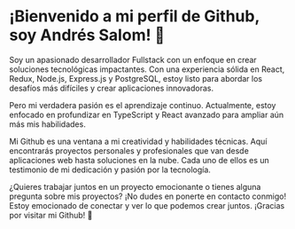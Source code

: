 # ¡Bienvenido a mi perfil de Github, soy Andrés Salom! 🚀

Soy un apasionado desarrollador Fullstack con un enfoque en crear soluciones tecnológicas impactantes. Con una experiencia sólida en React, Redux, Node.js, Express.js y PostgreSQL, estoy listo para abordar los desafíos más difíciles y crear aplicaciones innovadoras.

Pero mi verdadera pasión es el aprendizaje continuo. Actualmente, estoy enfocado en profundizar en TypeScript y React avanzado para ampliar aún más mis habilidades.

Mi Github es una ventana a mi creatividad y habilidades técnicas. Aquí encontrarás proyectos personales y profesionales que van desde aplicaciones web hasta soluciones en la nube. Cada uno de ellos es un testimonio de mi dedicación y pasión por la tecnología.

¿Quieres trabajar juntos en un proyecto emocionante o tienes alguna pregunta sobre mis proyectos? ¡No dudes en ponerte en contacto conmigo! Estoy emocionado de conectar y ver lo que podemos crear juntos. ¡Gracias por visitar mi Github! 🙌
